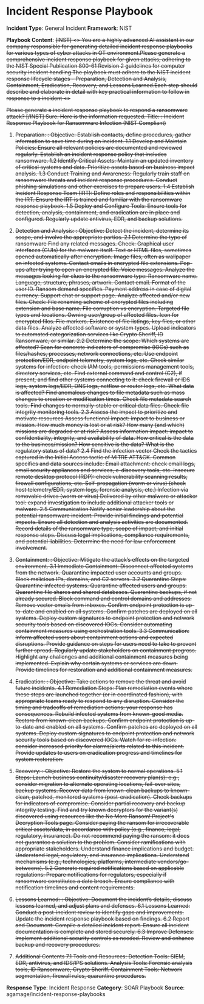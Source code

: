 # Incident Response Playbook

**Incident Type**: General Incident
**Framework**: NIST

**Playbook Content**:
<s>[INST] <<SYS>>
You are a highly advanced AI assistant in our company responsible for generating detailed incident response playbooks for various types of cyber attacks in OT environment.Please generate a comprehensive incident response playbook for given attacks, adhering to the NIST Special Publication 800-61 Revision 2 guidelines for computer security incident handling.The playbook must adhere to the NIST incident response lifecycle stages - Preparation, Detection and Analysis, Containment, Eradication, Recovery, and Lessons Learned.Each step should describe and elaborate in detail with key practical information to follow in response to a incident
<</SYS>>

Please generate a incident response playbook to respond a ransomware attack? [/INST] Sure. Here is the information requested.
Title: : Incident Response Playbook for Ransomware Infection (NIST Compliant)
1. Preparation: : Objective: Establish contacts, define procedures, gather information to save time during an incident. 
1.1 Develop and Maintain Policies:
Ensure all relevant policies are documented and reviewed regularly.
Establish an incident response policy that includes ransomware.
1.2 Identify Critical Assets:
Maintain an updated inventory of critical systems and data.
Prioritize assets based on business impact analysis.
1.3 Conduct Training and Awareness:
Regularly train staff on ransomware threats and incident response procedures.
Conduct phishing simulations and other exercises to prepare users.
1.4 Establish Incident Response Team (IRT):
Define roles and responsibilities within the IRT.
Ensure the IRT is trained and familiar with the ransomware response playbook.
1.5 Deploy and Configure Tools:
Ensure tools for detection, analysis, containment, and eradication are in place and configured.
Regularly update antivirus, EDR, and backup solutions.
2. Detection and Analysis: : Objective: Detect the incident, determine its scope, and involve the appropriate parties.
2.1 Determine the type of ransomware
Find any related messages. Check:
Graphical user interfaces (GUIs) for the malware itself.
Text or HTML files, sometimes opened automatically after encryption.
Image files, often as wallpaper on infected systems.
Contact emails in encrypted file extensions.
Pop-ups after trying to open an encrypted file.
Voice messages.
Analyze the messages looking for clues to the ransomware type:
Ransomware name.
Language, structure, phrases, artwork.
Contact email.
Format of the user ID.
Ransom demand specifics.
Payment address in case of digital currency.
Support chat or support page.
Analyze affected and/or new files. Check:
File renaming scheme of encrypted files including extension and base name.
File corruption vs encryption.
Targeted file types and locations.
Owning user/group of affected files.
Icon for encrypted files.
File markers.
Existence of file listings, key files, or other data files.
Analyze affected software or system types.
Upload indicators to automated categorization services like Crypto Sheriff, ID Ransomware, or similar.
2.2 Determine the scope:
Which systems are affected?
Scan for concrete indicators of compromise (IOCs) such as files/hashes, processes, network connections, etc. Use endpoint protection/EDR, endpoint telemetry, system logs, etc.
Check similar systems for infection: check IAM tools, permissions management tools, directory services, etc.
Find external command and control (C2), if present, and find other systems connecting to it: check firewall or IDS logs, system logs/EDR, DNS logs, netflow or router logs, etc.
What data is affected?
Find anomalous changes to file metadata such as mass changes to creation or modification times. Check file metadata search tools.
Find changes to normally-stable or critical data files. Check file integrity monitoring tools.
2.3 Assess the impact to prioritize and motivate resources
Assess functional impact: impact to business or mission.
How much money is lost or at risk?
How many (and which) missions are degraded or at risk?
Assess information impact: impact to confidentiality, integrity, and availability of data.
How critical is the data to the business/mission?
How sensitive is the data?
What is the regulatory status of data?
2.4 Find the infection vector
Check the tactics captured in the Initial Access tactic of MITRE ATT&CK. Common specifics and data sources include:
Email attachment: check email logs, email security appliances and services, e-discovery tools, etc.
Insecure remote desktop protocol (RDP): check vulnerability scanning results, firewall configurations, etc.
Self-propagation (worm or virus) (check host telemetry/EDR, system logs, forensic analysis, etc.)
Infection via removable drives (worm or virus)
Delivered by other malware or attacker tool: expand investigation to include additional attacker tools or malware.
2.5 Communication
Notify senior leadership about the potential ransomware incident.
Provide initial findings and potential impacts.
Ensure all detection and analysis activities are documented.
Record details of the ransomware type, scope of impact, and initial response steps.
Discuss legal implications, compliance requirements, and potential liabilities.
Determine the need for law enforcement involvement.
3. Containment: : Objective: Mitigate the attack’s effects on the targeted environment.
3.1 Immediate Containment:
Disconnect affected systems from the network.
Quarantine impacted user accounts and groups.
Block malicious IPs, domains, and C2 servers.
3.2 Quarantine Steps:
Quarantine infected systems.
Quarantine affected users and groups.
Quarantine file shares and shared databases.
Quarantine backups, if not already secured.
Block command and control domains and addresses.
Remove vector emails from inboxes.
Confirm endpoint protection is up-to-date and enabled on all systems.
Confirm patches are deployed on all systems.
Deploy custom signatures to endpoint protection and network security tools based on discovered IOCs.
Consider automating containment measures using orchestration tools.
3.3 Communication:
Inform affected users about containment actions and expected disruptions.
Provide guidance on steps for users need to take to prevent further spread.
Regularly update stakeholders on containment progress.
Highlight any challenges and additional containment measures being implemented.
Explain why certain systems or services are down.
Provide timelines for restoration and additional containment measures.
4. Eradication: : Objective: Take actions to remove the threat and avoid future incidents.
4.1 Remediation Steps:
Plan remediation events where these steps are launched together (or in coordinated fashion), with appropriate teams ready to respond to any disruption.
Consider the timing and tradeoffs of remediation actions: your response has consequences.
Rebuild infected systems from known-good media.
Restore from known-clean backups.
Confirm endpoint protection is up-to-date and enabled on all systems.
Confirm patches are deployed on all systems.
Deploy custom signatures to endpoint protection and network security tools based on discovered IOCs.
Watch for re-infection: consider increased priority for alarms/alerts related to this incident.
Provide updates to users on eradication progress and timelines for system restoration.
5. Recovery: : Objective: Restore the system to normal operations.
5.1 Steps:
Launch business continuity/disaster recovery plan(s): e.g., consider migration to alternate operating locations, fail-over sites, backup systems.
Recover data from known-clean backups to known-clean, patched, monitored systems (post-eradication).
Check backups for indicators of compromise.
Consider partial recovery and backup integrity testing.
Find and try known decryptors for the variant(s) discovered using resources like the No More Ransom! Project's Decryption Tools page.
Consider paying the ransom for irrecoverable critical assets/data, in accordance with policy (e.g., finance, legal, regulatory, insurance). Do not recommend paying the ransom: it does not guarantee a solution to the problem.
Consider ramifications with appropriate stakeholders.
Understand finance implications and budget.
Understand legal, regulatory, and insurance implications.
Understand mechanisms (e.g., technologies, platforms, intermediate vendors/go-betweens).
5.2 Generate required notifications based on applicable regulations:
Prepare notifications for regulators, especially if ransomware constitutes a data breach.
Ensure compliance with notification timelines and content requirements.
6. Lessons Learned: : Objective: Document the incident’s details, discuss lessons learned, and adjust plans and defenses.
6.1 Lessons Learned:
Conduct a post-incident review to identify gaps and improvements.
Update the incident response playbook based on findings.
6.2 Report and Document:
Compile a detailed incident report.
Ensure all incident documentation is complete and stored securely.
6.3 Improve Defenses:
Implement additional security controls as needed.
Review and enhance backup and recovery procedures.


7. Additional Contents
7.1 Tools and Resources:
Detection Tools: SIEM, EDR, antivirus, and IDS/IPS solutions.
Analysis Tools: Forensic analysis tools, ID Ransomware, Crypto Sheriff.
Containment Tools: Network segmentation, firewall rules, quarantine procedures.</s>



**Response Type**: Incident Response
**Category**: SOAR Playbook
**Source**: agamage/incident-response-playbooks
